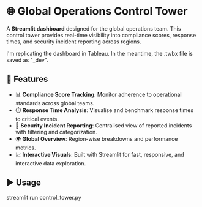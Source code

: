 # 🌐 Global Operations Control Tower

A **Streamlit dashboard** designed for the global operations team. This control tower provides real-time visibility into compliance scores, response times, and security incident reporting across regions.

I'm replicating the dashboard in Tableau. In the meantime, the .twbx file is saved as "_dev".

## 🚀 Features

- 📊 **Compliance Score Tracking**: Monitor adherence to operational standards across global teams.
- ⏱️ **Response Time Analysis**: Visualise and benchmark response times to critical events.
- 🔐 **Security Incident Reporting**: Centralised view of reported incidents with filtering and categorization.
- 🌍 **Global Overview**: Region-wise breakdowns and performance metrics.
- 📈 **Interactive Visuals**: Built with Streamlit for fast, responsive, and interactive data exploration.


## ▶️ Usage
streamlit run control_tower.py





